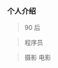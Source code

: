 ### 个人介绍

> 90 后

> 程序员

> 摄影 电影 


<el-row :gutter="20">
  <el-col :span="8">
    <el-image
      style="width: 100px; height: 100px"
      :src="url"
      :preview-src-list="srcList"
      :initial-index="1"
      fit="cover"
    />
  </el-col>
</el-row>

<script lang="ts" setup>
const url =
  'https://fuss10.elemecdn.com/a/3f/3302e58f9a181d2509f3dc0fa68b0jpeg.jpeg'
const srcList = [
  'https://gimg2.baidu.com/image_search/src=http%3A%2F%2Fup.enterdesk.com%2Fedpic_source%2F01%2F7e%2Fdd%2F017eddef7a8e32ad18103d5adb0a6720.jpg&refer=http%3A%2F%2Fup.enterdesk.com&app=2002&size=f9999,10000&q=a80&n=0&g=0n&fmt=auto?sec=1658483804&t=a35cc2251e26b7fe1672c259890f0ee5',
]
</script>
